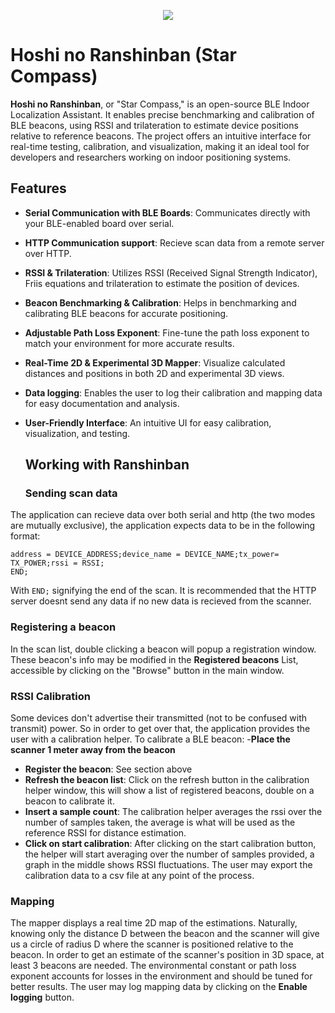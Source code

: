 
<p align="center">
  <img src="https://github.com/user-attachments/assets/93c66ebf-15c6-436d-baed-4c632f3f9556" />
</p>

# Hoshi no Ranshinban (Star Compass)

**Hoshi no Ranshinban**, or "Star Compass," is an open-source BLE Indoor Localization Assistant. It enables precise benchmarking and calibration of BLE beacons, using RSSI and trilateration to estimate device positions relative to reference beacons. The project offers an intuitive interface for real-time testing, calibration, and visualization, making it an ideal tool for developers and researchers working on indoor positioning systems.

## Features

- **Serial Communication with BLE Boards**: Communicates directly with your BLE-enabled board over serial.
- **HTTP Communication support**: Recieve scan data from a remote server over HTTP.
- **RSSI & Trilateration**: Utilizes RSSI (Received Signal Strength Indicator), Friis equations and trilateration to estimate the position of devices.
- **Beacon Benchmarking & Calibration**: Helps in benchmarking and calibrating BLE beacons for accurate positioning.
- **Adjustable Path Loss Exponent**: Fine-tune the path loss exponent to match your environment for more accurate results.
- **Real-Time 2D & Experimental 3D Mapper**: Visualize calculated distances and positions in both 2D and experimental 3D views.
- **Data logging**: Enables the user to log their calibration and mapping data for easy documentation and analysis.
- **User-Friendly Interface**: An intuitive UI for easy calibration, visualization, and testing.

  ## Working with Ranshinban

  ### Sending scan data

The application can recieve data over both serial and http (the two modes are mutually exclusive), the application expects data to be in the following format:
```
address = DEVICE_ADDRESS;device_name = DEVICE_NAME;tx_power= TX_POWER;rssi = RSSI;
END;
```
With ```END;``` signifying the end of the scan. It is recommended that the HTTP server doesnt send any data if no new data is recieved from the scanner.

### Registering a beacon
In the scan list, double clicking a beacon will popup a registration window. These beacon's info may be modified in the **Registered beacons** List, accessible by clicking on the "Browse" button in the main window.
### RSSI Calibration

Some devices don't advertise their transmitted (not to be confused with transmit) power. So in order to get over that, the application provides the user with a calibration helper.
To calibrate a BLE beacon:
-**Place the scanner 1 meter away from the beacon**
- **Register the beacon**: See section above
- **Refresh the beacon list**: Click on the refresh button in the calibration helper window, this will show a list of registered beacons, double on a beacon to calibrate it.
- **Insert a sample count**: The calibration helper averages the rssi over the number of samples taken, the average is what will be used as the reference RSSI for distance estimation.
- **Click on start calibration**: After clicking on the start calibration button, the helper will start averaging over the number of samples provided, a graph in the middle shows RSSI fluctuations. The user may export the calibration data to a csv file at any point of the process.

### Mapping

The mapper displays a real time 2D map of the estimations. Naturally, knowing only the distance D between the beacon and the scanner will give us a circle of radius D where the scanner is positioned relative to the beacon. In order to get an estimate of the scanner's position in 3D space, at least 3 beacons are needed. The environmental constant or path loss exponent accounts for losses in the environment and should be tuned for better results.
The user may log mapping data by clicking on the **Enable logging** button.
